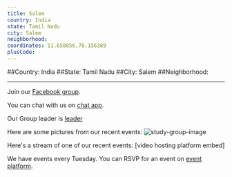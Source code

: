 ```yaml
---
title: Salem
country: India
state: Tamil Nadu
city: Salem
neighborhood: 
coordinates: 11.658056,78.156389
plusCode:
---
```


##Country: India
##State: Tamil Nadu
##City: Salem
##Neighborhood: 
*****
Join our [Facebook group](https://www.facebook.com/groups/free.code.camp.salem).

You can chat with us on [chat app]().

Our Group leader is [leader]()

Here are some pictures from our recent events:
![study-group-image]()

Here's a stream of one of our recent events:
[video hosting platform embed]

We have events every Tuesday. You can RSVP for an event on [event platform]().
